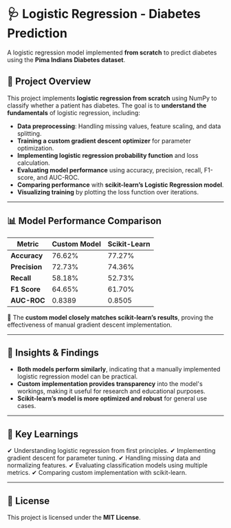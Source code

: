 # 🩺 Logistic Regression - Diabetes Prediction
A logistic regression model implemented **from scratch** to predict diabetes using the **Pima Indians Diabetes dataset**.

## 📌 Project Overview
This project implements **logistic regression from scratch** using NumPy to classify whether a patient has diabetes. The goal is to **understand the fundamentals** of logistic regression, including:

- **Data preprocessing**: Handling missing values, feature scaling, and data splitting.
- **Training a custom gradient descent optimizer** for parameter optimization.
- **Implementing logistic regression probability function** and loss calculation.
- **Evaluating model performance** using accuracy, precision, recall, F1-score, and AUC-ROC.
- **Comparing performance** with **scikit-learn’s Logistic Regression model**.
- **Visualizing training** by plotting the loss function over iterations.

---

## 📊 **Model Performance Comparison**
| Metric        | Custom Model | Scikit-Learn |
|--------------|-------------|--------------|
| **Accuracy**  | 76.62%      | 77.27%       |
| **Precision** | 72.73%      | 74.36%       |
| **Recall**    | 58.18%      | 52.73%       |
| **F1 Score**  | 64.65%      | 61.70%       |
| **AUC-ROC**   | 0.8389      | 0.8505       |

🔹 The **custom model closely matches scikit-learn’s results**, proving the effectiveness of manual gradient descent implementation.

---

## 🔬 **Insights & Findings**
- **Both models perform similarly**, indicating that a manually implemented logistic regression model can be practical.
- **Custom implementation provides transparency** into the model's workings, making it useful for research and educational purposes.
- **Scikit-learn’s model is more optimized and robust** for general use cases.

---

## 📜 **Key Learnings**
✔ Understanding logistic regression from first principles.
✔ Implementing gradient descent for parameter tuning.
✔ Handling missing data and normalizing features.
✔ Evaluating classification models using multiple metrics.
✔ Comparing custom implementation with scikit-learn.

---

## 📜 **License**
This project is licensed under the **MIT License**.

